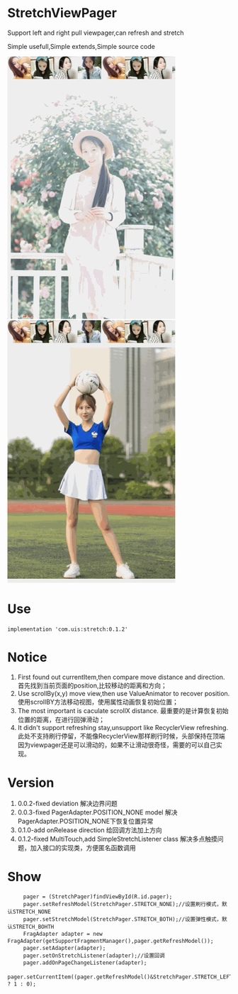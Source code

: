 # StretchViewPager
Support left and right pull viewpager,can refresh and stretch

Simple usefull,Simple extends,Simple source code

![Refresh1](/pic/demo10.gif)
![Refresh2](/pic/demo20.gif)

# Use
`implementation 'com.uis:stretch:0.1.2'`

# Notice
1. First found out currentItem,then compare move distance and direction.
   首先找到当前页面的position,比较移动的距离和方向；
2. Use scrollBy(x,y) move view,then use ValueAnimator to recover position.
   使用scrollBY方法移动视图，使用属性动画恢复初始位置；
3. The most important is caculate scrollX distance.
    最重要的是计算恢复初始位置的距离，在进行回弹滑动；
4. It didn't support refreshing stay,unsupport like RecyclerView refreshing.
    此处不支持刷行停留，不能像RecyclerView那样刷行时候，头部保持在顶端
    因为viewpager还是可以滑动的，如果不让滑动很奇怪，需要的可以自己实现。

# Version
1. 0.0.2-fixed deviation 解决边界问题
2. 0.0.3-fixed PagerAdapter.POSITION_NONE model 解决PagerAdapter.POSITION_NONE下恢复位置异常
3. 0.1.0-add onRelease direction 给回调方法加上方向
4. 0.1.2-fixed MultiTouch,add SimpleStretchListener class 解决多点触摸问题，加入接口的实现类，方便匿名函数调用

# Show
         pager = (StretchPager)findViewById(R.id.pager);
         pager.setRefreshModel(StretchPager.STRETCH_NONE);//设置刷行模式，默认STRETCH_NONE
         pager.setStretchModel(StretchPager.STRETCH_BOTH);//设置弹性模式，默认STRETCH_BOHTH
         FragAdapter adapter = new FragAdapter(getSupportFragmentManager(),pager.getRefreshModel());
         pager.setAdapter(adapter);
         pager.setOnStretchListener(adapter);//设置回调
         pager.addOnPageChangeListener(adapter);
         pager.setCurrentItem((pager.getRefreshModel()&StretchPager.STRETCH_LEFT)>0 ? 1 : 0);  


